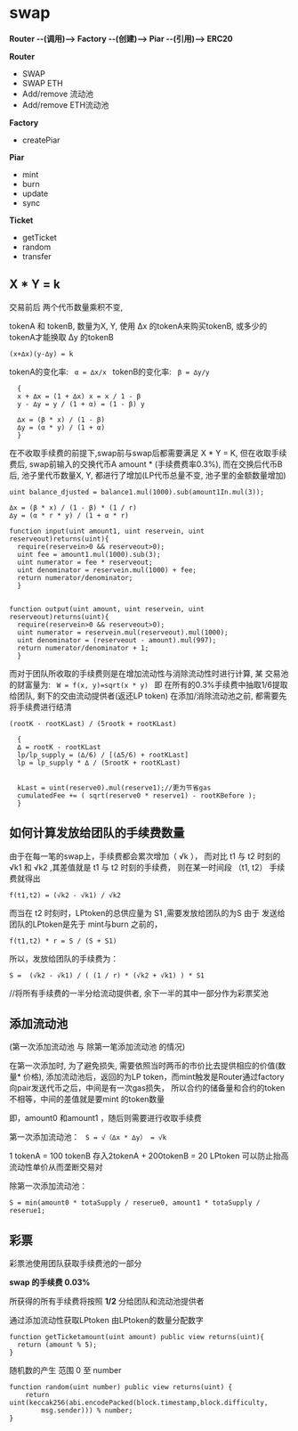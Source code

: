 # swap

**Router  --(调用)-->  Factory  --(创建)-->  Piar  --(引用)-->  ERC20**

**Router**
* SWAP
* SWAP ETH
* Add/remove 流动池
* Add/remove ETH流动池

**Factory**
* createPiar

**Piar**
* mint
* burn
* update
* sync

**Ticket**
* getTicket
* random
* transfer


## X * Y = k
交易前后 两个代币数量乘积不变, 

tokenA 和 tokenB, 数量为X, Y, 
使用 ∆x 的tokenA来购买tokenB, 或多少的tokenA才能换取 ∆y 的tokenB

```
(x+∆x)(y-∆y) = k
```

tokenA的变化率: ```  α = ∆x/x  ```
tokenB的变化率: ```  β = ∆y/y  ```

```
  {
  x + ∆x = (1 + ∆x) x = x / 1 - β
  y - ∆y = y / (1 + α) = (1 - β) y

  ∆x = (β * x) / (1 - β)
  ∆y = (α * y) / (1 + α)
  }
```
 
在不收取手续费的前提下,swap前与swap后都需要满足 X * Y = K, 
但在收取手续费后, swap前输入的交换代币A amount * (手续费费率0.3%), 
而在交换后代币B后, 池子里代币数量X, Y, 都进行了增加(LP代币总量不变, 池子里的金额数量增加)

```
uint balance_djusted = balance1.mul(1000).sub(amount1In.mul(3)); 
```

```
∆x = (β * x) / (1 - β) * (1 / r)
∆y = (α * r * y) / (1 + α * r)
```

```
function input(uint amount1, uint reservein, uint reserveout)returns(uint){
  require(reservein>0 && reserveout>0);
  uint fee = amount1.mul(1000).sub(3);
  uint numerator = fee * reserveout;
  uint denominator = reservein.mul(1000) + fee;
  return numerator/denominator;
  }


function output(uint amount, uint reservein, uint reserveout)returns(uint){
  require(reservein>0 && reserveout>0);
  uint numerator = reservein.mul(reserveout).mul(1000);
  uint denominator = (reserveout - amount).mul(997);
  return numerator/denominator + 1;
  }
```

而对于团队所收取的手续费则是在增加流动性与消除流动性时进行计算, 
某 交易池 的财富量为: ```  W = f(x, y)=sqrt(x * y)  ```
即 在所有的0.3%手续费中抽取1/6提取给团队, 剩下的交由流动提供者(返还LP token)
在添加/消除流动池之前, 都需要先将手续费进行结清
```
(rootK - rootKLast) / (5rootk + rootKLast)
```

```
  {
  ∆ = rootK - rootKLast 
  lp/lp_supply = (∆/6) / [(∆5/6) + rootKLast]
  lp = lp_supply * ∆ / (5rootK + rootKLast)
  
  
  kLast = uint(reserve0).mul(reserve1);//更为节省gas
  cumulatedFee += ( sqrt(reserve0 * reserve1) - rootKBefore );
  }
```

## 如何计算发放给团队的手续费数量
由于在每一笔的swap上，手续费都会累次增加（ √k ），
而对比 t1 与 t2 时刻的 √k1 和 √k2 ,其差值就是 t1 与 t2 时刻的手续费，
则在某一时间段 （t1, t2） 手续费就得出
```
f(t1,t2) = (√k2 - √k1) / √k2
```
而当在 t2 时刻时，LPtoken的总供应量为 S1 ,需要发放给团队的为S
由于 发送给团队的LPtoken是先于 mint与burn 之前的，
```
f(t1,t2) * r = S / (S + S1)
```
所以，发放给团队的手续费为： 
```
S =  (√k2 - √k1) / ( (1 / r) * (√k2 + √k1) ) * S1
```
//将所有手续费的一半分给流动提供者, 余下一半的其中一部分作为彩票奖池

## 添加流动池
(第一次添加流动池 与 除第一笔添加流动池 的情况)

在第一次添加时, 为了避免损失, 需要依照当时两币的市价比去提供相应的价值(数量* 价格), 
添加流动池后，返回的为LP token，而mint触发是Router通过factory向pair发送代币之后，中间是有一次gas损失，
所以合约的储备量和合约的token不相等，中间的差值就是要mint 的token数量

即，amount0 和amount1 ，随后则需要进行收取手续费

第一次添加流动池：
```  S = √（∆x * ∆y） = √k  ```

1 tokenA = 100 tokenB
存入2tokenA + 200tokenB = 20 LPtoken 
可以防止抬高流动性单价从而垄断交易对

除第一次添加流动池： 

```
S = min(amount0 * totaSupply / reserue0, amount1 * totaSupply / reserue1;
```

## 彩票
彩票池使用团队获取手续费池的一部分

**swap 的手续费 0.03%** 

所获得的所有手续费将按照 **1/2** 分给团队和流动池提供者

通过添加流动性获取LPtoken 由LPtoken的数量分配数字

```
function getTicketamount(uint amount) public view returns(uint){
  return (amount % 5);
}
```

随机数的产生  范围 0 至 number

```
function random(uint number) public view returns(uint) {
    return uint(keccak256(abi.encodePacked(block.timestamp,block.difficulty,  
        msg.sender))) % number;
}
```
